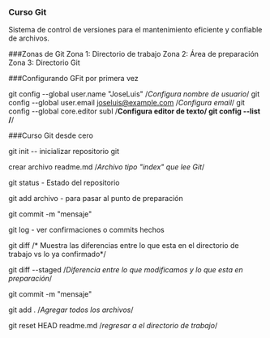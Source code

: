 ### Curso Git 

Sistema de control de versiones para el mantenimiento eficiente y confiable de archivos.

###Zonas de Git
Zona 1: Directorio de trabajo
Zona 2: Área de preparación
Zona 3: Directorio Git

###Configurando GFit por primera vez

git config --global user.name "JoseLuis" /*Configura nombre de usuario*/
git config --global user.email joseluis@example.com /*Configura email*/
git config --global core.editor subl /**Configura editor de texto/
git config --list /**/
 
###Curso Git desde cero 


git init -- inicializar repositorio git


crear archivo readme.md /*Archivo tipo "index" que lee Git*/

git status - Estado del repositorio

git add archivo - para pasar al punto de preparación

git commit -m "mensaje"

git log - ver confirmaciones o commits hechos

git diff /* Muestra las diferencias entre lo que esta en el directorio de trabajo vs lo ya confirmado*/

git diff --staged /*Diferencia entre lo que modificamos y lo que esta en preparación*/

git commit -m "mensaje"

git add .    /*Agregar todos los archivos*/

git reset HEAD readme.md  /*regresar a el directorio de trabajo*/

